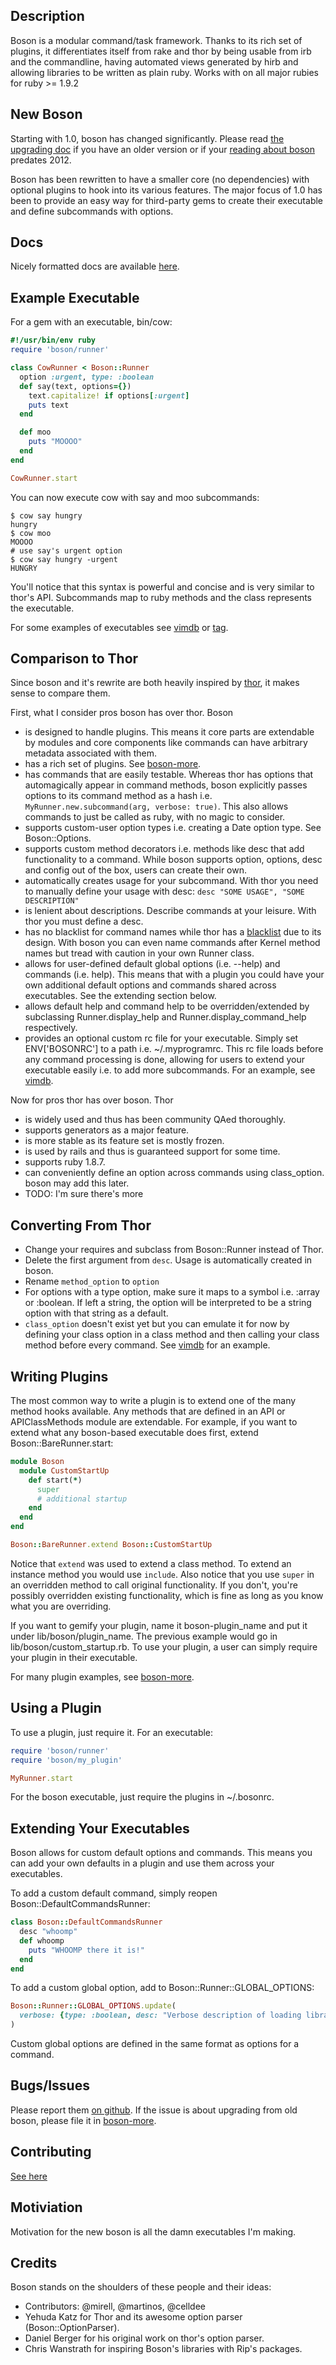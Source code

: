 ## Description

Boson is a modular command/task framework. Thanks to its rich set of plugins,
it differentiates itself from rake and thor by being usable from irb and the
commandline, having automated views generated by hirb and allowing libraries to
be written as plain ruby. Works with on all major rubies for ruby >= 1.9.2

## New Boson

Starting with 1.0, boson has changed significantly. Please read [the upgrading
doc](https://github.com/cldwalker/boson/blob/master/Upgrading.md) if you have an
older version or if your [reading about
boson](http://tagaholic.me/blog.html#gem:name=boson) predates 2012.

Boson has been rewritten to have a smaller core (no dependencies) with optional
plugins to hook into its various features. The major focus of 1.0 has been to
provide an easy way for third-party gems to create their executable and define
subcommands with options.

## Docs

Nicely formatted docs are available
[here](http://rdoc.info/gems/boson/file/README.md).

## Example Executable

For a gem with an executable, bin/cow:

```ruby
#!/usr/bin/env ruby
require 'boson/runner'

class CowRunner < Boson::Runner
  option :urgent, type: :boolean
  def say(text, options={})
    text.capitalize! if options[:urgent]
    puts text
  end

  def moo
    puts "MOOOO"
  end
end

CowRunner.start
```

You can now execute cow with say and moo subcommands:

    $ cow say hungry
    hungry
    $ cow moo
    MOOOO
    # use say's urgent option
    $ cow say hungry -urgent
    HUNGRY

You'll notice that this syntax is powerful and concise and is very similar to
thor's API. Subcommands map to ruby methods and the class represents the executable.

For some examples of executables see [vimdb](http://github.com/cldwalker/vimdb)
or [tag](http://github.com/cldwalker/tag).

## Comparison to Thor

Since boson and it's rewrite are both heavily inspired by [thor](http://github.com/wycats/thor), it
makes sense to compare them.

First, what I consider pros boson has over thor. Boson

* is designed to handle plugins. This means it core parts are extendable by
  modules and core components like commands can have arbitrary metadata
  associated with them.
* has a rich set of plugins. See [boson-more](http://github.com/cldwalker/boson-more).
* has commands that are easily testable. Whereas thor has options that automagically
  appear in command methods, boson explicitly passes options to its command
  method as a hash i.e. `MyRunner.new.subcommand(arg, verbose: true)`. This
  also allows commands to just be called as ruby, with no magic to consider.
* supports custom-user option types i.e. creating a Date option type. See
  Boson::Options.
* supports custom method decorators i.e. methods like desc that add functionality
  to a command. While boson supports option, options, desc and config out of the box,
  users can create their own.
* automatically creates usage for your subcommand. With thor you need to
  manually define your usage with desc: `desc "SOME USAGE", "SOME DESCRIPTION"`
* is lenient about descriptions. Describe commands at your leisure. With thor
  you must define a desc.
* has no blacklist for command names while thor has a
  [blacklist](https://github.com/wycats/thor/blob/a24b6697a37d9bc0c0ea94ef9bf2cdbb33b8abb9/lib/thor/base.rb#L18-19)
  due to its design. With boson you can even name commands after Kernel method
  names but tread with caution in your own Runner class.
* allows for user-defined default global options (i.e. --help) and commands
  (i.e. help). This means that with a plugin you could have your own additional
  default options and commands shared across executables. See the extending
  section below.
* allows default help and command help to be overridden/extended by
  subclassing Runner.display_help and Runner.display_command_help respectively.
* provides an optional custom rc file for your executable. Simply set
  ENV['BOSONRC'] to a path i.e. ~/.myprogramrc. This rc file loads before any
  command processing is done, allowing for users to extend your executable
  easily i.e. to add more subcommands. For an example, see
  [vimdb](http://github.com/cldwalker/vimdb).

Now for pros thor has over boson. Thor

* is widely used and thus has been community QAed thoroughly.
* supports generators as a major feature.
* is more stable as its feature set is mostly frozen.
* is used by rails and thus is guaranteed support for some time.
* supports ruby 1.8.7.
* can conveniently define an option across commands using class_option.
  boson may add this later.
* TODO: I'm sure there's more

## Converting From Thor

* Change your requires and subclass from Boson::Runner instead of Thor.
* Delete the first argument from `desc`. Usage is automatically created in boson.
* Rename `method_option` to `option`
* For options with a type option, make sure it maps to a symbol i.e. :array or :boolean.
  If left a string, the option will be interpreted to be a string option with that
  string as a default.
* `class_option` doesn't exist yet but you can emulate it for now by defining
  your class option in a class method and then calling your class method before
  every command. See [vimdb](http://github.com/cldwalker/vimdb) for an example.

## Writing Plugins

The most common way to write a plugin is to extend one of the many method hooks
available. Any methods that are defined in an API or APIClassMethods module
are extendable. For example, if you want to extend what any boson-based
executable does first, extend Boson::BareRunner.start:

```ruby
module Boson
  module CustomStartUp
    def start(*)
      super
      # additional startup
    end
  end
end

Boson::BareRunner.extend Boson::CustomStartUp
```

Notice that `extend` was used to extend a class method. To extend an instance
method you would use `include`. Also notice that you use `super` in an
overridden method to call original functionality. If you don't, you're
possibly overridden existing functionality, which is fine as long as you know
what you are overriding.

If you want to gemify your plugin, name it boson-plugin_name and put it under
lib/boson/plugin_name.  The previous example would go in
lib/boson/custom_startup.rb. To use your plugin, a user can simply require your
plugin in their executable.

For many plugin examples, see
[boson-more](http://github.com/cldwalker/boson-more).

## Using a Plugin

To use a plugin, just require it. For an executable:

```ruby
require 'boson/runner'
require 'boson/my_plugin'

MyRunner.start
```

For the boson executable, just require the plugins in ~/.bosonrc.

## Extending Your Executables

Boson allows for custom default options and commands. This means you can
add your own defaults in a plugin and use them across your executables.

To add a custom default command, simply reopen Boson::DefaultCommandsRunner:

```ruby
class Boson::DefaultCommandsRunner
  desc "whoomp"
  def whoomp
    puts "WHOOMP there it is!"
  end
end
```

To add a custom global option, add to Boson::Runner::GLOBAL_OPTIONS:

```ruby
Boson::Runner::GLOBAL_OPTIONS.update(
  verbose: {type: :boolean, desc: "Verbose description of loading libraries"}
)
```

Custom global options are defined in the same format as options for a command.

## Bugs/Issues

Please report them [on github](http://github.com/cldwalker/boson/issues).
If the issue is about upgrading from old boson, please file it in
[boson-more](http://github.com/cldwalker/boson-more/issues).

## Contributing
[See here](http://tagaholic.me/contributing.html)

## Motiviation

Motivation for the new boson is all the damn executables I'm making.

## Credits
Boson stands on the shoulders of these people and their ideas:

* Contributors: @mirell, @martinos, @celldee
* Yehuda Katz for Thor and its awesome option parser (Boson::OptionParser).
* Daniel Berger for his original work on thor's option parser.
* Chris Wanstrath for inspiring Boson's libraries with Rip's packages.
